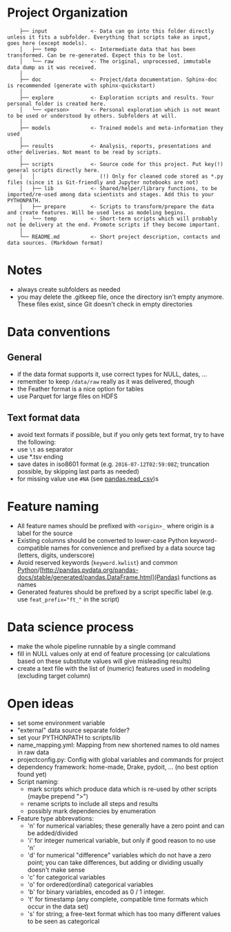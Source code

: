 Project Organization
====================

```
    ├── input              <- Data can go into this folder directly unless it fits a subfolder. Everything that scripts take as input, goes here (except models).
    │   ├── temp           <- Intermediate data that has been transformed. Can be re-generated. Expect this to be lost.
    │   └── raw            <- The original, unprocessed, immutable data dump as it was received.
    │
    ├── doc                <- Project/data documentation. Sphinx-doc is recommended (generate with sphinx-quickstart)
    │
    ├── explore            <- Exploration scripts and results. Your personal folder is created here.
    │   └── <person>       <- Personal exploration which is not meant to be used or understood by others. Subfolders at will.
    │
    ├── models             <- Trained models and meta-information they used
    │
    ├── results            <- Analysis, reports, presentations and other deliveries. Not meant to be read by scripts.
    │
    ├── scripts            <- Source code for this project. Put key(!) general scripts directly here.
    │   │                     (!) Only for cleaned code stored as *.py files (since it is Git-friendly and Jupyter notebooks are not)
    │   ├── lib            <- Shared/helper/library functions, to be imported/re-used among data scientists and stages. Add this to your PYTHONPATH.
    │   ├── prepare        <- Scripts to transform/prepare the data and create features. Will be used less as modeling begins.
    │   └── temp           <- Short-term scripts which will probably not be delivery at the end. Promote scripts if they become important.
    │
    └── README.md          <- Short project description, contacts and data sources. (Markdown format)
```

Notes
=====
* always create subfolders as needed
* you may delete the .gitkeep file, once the directory isn't empty anymore. These files exist, since Git doesn't check in empty directories

Data conventions
================

General
-------
* if the data format supports it, use correct types for NULL, dates, ...
* remember to keep `/data/raw` really as it was delivered, though
* the Feather format is a nice option for tables
* use Parquet for large files on HDFS

Text format data
----------------
* avoid text formats if possible, but if you only gets text format, try to have the following:
* use `\t` as separator
* use *.tsv ending
* save dates in iso8601 format (e.g. `2016-07-12T02:59:08Z`; truncation possible, by skipping last parts as needed)
* for missing value use `#NA` (see [pandas.read_csv](https://pandas.pydata.org/pandas-docs/stable/generated/pandas.read_csv.html))s

Feature naming
==============

* All feature names should be prefixed with `<origin>_` where origin is a label for the source
* Existing columns should be converted to lower-case Python keyword-compatible names for convenience and prefixed by a data source tag (letters, digits, underscore)
* Avoid reserved keywords (`keyword.kwlist`) and common [Python](https://docs.python.org/3/library/functions.html)/[http://pandas.pydata.org/pandas-docs/stable/generated/pandas.DataFrame.html](Pandas) functions as names
* Generated features should be prefixed by a script specific label (e.g. use `feat_prefix="ft_"` in the script)

Data science process
====================
* make the whole pipeline runnable by a single command
* fill in NULL values only at end of feature processing (or calculations based on these substitute values will give misleading results)
* create a text file with the list of (numeric) features used in modeling (excluding target column)

Open ideas
==========
* set some environment variable
* "external" data source separate folder?
* set your PYTHONPATH to scripts/lib
* name_mapping.yml: Mapping from new shortened names to old names in raw data
* projectconfig.py: Config with global variables and commands for project
* dependency framework: home-made, Drake, pydoit, ... (no best option found yet)
* Script naming:
    * mark scripts which produce data which is re-used by other scripts (maybe prepend ">")
    * rename scripts to include all steps and results
    * possibly mark dependencies by enumeration
* Feature type abbrevations:
    * 'n' for numerical variables; these generally have a zero point and can be added/divided
    * 'i' for integer numerical variable, but only if good reason to no use 'n'
    * 'd' for numerical "difference" variables which do not have a zero point; you can take differences, but adding or dividing usually doesn't make sense
    * 'c' for categorical variables
    * 'o' for ordered(ordinal) categorical variables
    * 'b' for binary variables, encoded as 0 / 1 integer.
    * 't' for timestamp (any complete, compatible time formats which occur in the data set)
    * 's' for string; a free-text format which has too many different values to be seen as categorical
